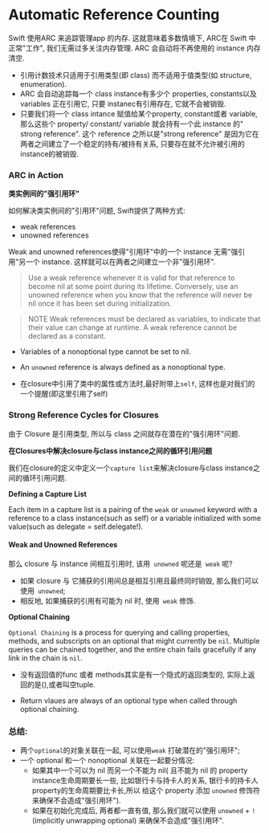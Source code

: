 # Automatic Reference Counting

Swift 使用ARC 来追踪管理app 的内存. 这就意味着多数情境下, ARC在 Swift 中正常"工作", 我们无需过多关注内存管理. ARC 会自动将不再使用的 instance 内存清空.

* 引用计数技术只适用于引用类型(即 class) 而不适用于值类型(如 structure, enumeration).
* ARC 会自动追踪每一个 class instance有多少个 properties, constants以及 variables 正在引用它, 只要 instanec有引用存在, 它就不会被销毁.
* 只要我们将一个 class intance 赋值给某个property, constant或者 variable, 那么这些个 property/ constant/ variable 就会持有一个此 instance 的" strong reference". 这个 reference 之所以是"strong reference" 是因为它在两者之间建立了一个稳定的持有/被持有关系, 只要存在就不允许被引用的instance的被销毁.

### ARC in Action

**类实例间的"强引用环"**

如何解决类实例间的"引用环"问题, Swift提供了两种方式:

* weak references
* unowned references

Weak and unowned references使得"引用环"中的一个 instance  无需"强引用"另一个 instance. 这样就可以在两者之间建立一个非"强引用环".

> Use a weak reference whenever it is valid for that reference to become nil at some point during its lifetime. Conversely, use an unowned reference when you know that the reference will never be nil once it has been set during initialization.

> NOTE Weak references must be declared as variables, to indicate that their value can change at runtime. A weak reference cannot be declared as a constant.

* Variables of a nonoptional type cannot be set to nil.

* An `unowned`  reference is always defined as a nonoptional type.

* 在closure中引用了类中的属性或方法时,最好附带上`self`, 这样也是对我们的一个提醒(即这里引用了self)

### Strong Reference Cycles for Closures

由于 Closure 是引用类型, 所以与 class 之间就存在潜在的"强引用环"问题.


**在Closures中解决closure与class instance之间的循环引用问题**

我们在closure的定义中定义一个`capture list`来解决closure与class instance之间的循环引用问题.

**Defining a Capture List**

Each item in a capture list is a pairing of the `weak` or `unowned` keyword with a reference to a class instance(such as self) or a variable initialized with some value(such as delegate = self.delegate!).

#### Weak and Unowned References

那么 closure 与  instance 间相互引用时, 该用` unowned` 呢还是` weak` 呢?

* 如果 closure 与  它捕获的引用间总是相互引用且最终同时销毁, 那么我们可以使用` unowned`;
* 相反地, 如果捕获的引用有可能为 nil 时, 使用` weak` 修饰.

**Optional Chaining**

  `Optional Chaining` is a process for querying and calling properties, methods, and subscripts on an optional that might currently be `nil`. Multiple queries can be chained together, and the entire chain fails gracefully if any link in the chain is `nil`.
  
* 没有返回值的func 或者 methods其实是有一个隐式的返回类型的, 实际上返回的是(),或者叫空tuple.

* Return vlaues are always of an optional type when called through optional chaining.

### 总结:

* 两个`optional`的对象关联在一起, 可以使用`weak` 打破潜在的"强引用环";
* 一个 optional 和一个 nonoptional 关联在一起要分情况:
	* 如果其中一个可以为 nil 而另一个不能为 nil( 且不能为 nil 的 property instance生命周期要长一些, 比如银行卡与持卡人的关系, 银行卡的持卡人 property的生命周期要比卡长,所以 给这个 property 添加 `unowned` 修饰符来确保不会造成"强引用环").
	* 如果在初始化完成后, 两者都一直有值, 那么我们就可以使用 `unowned` + `!`(implicitly unwrapping optional) 来确保不会造成"强引用环".































